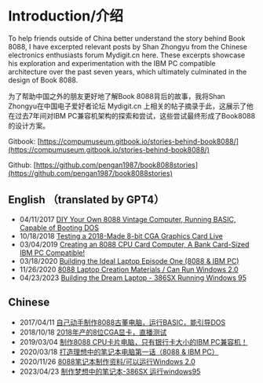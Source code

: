 # Introduction/介绍

To help friends outside of China better understand the story behind Book 8088, I have excerpted relevant posts by Shan Zhongyu from the Chinese electronics enthusiasts forum Mydigit.cn here. These excerpts showcase his exploration and experimentation with the IBM PC compatible architecture over the past seven years, which ultimately culminated in the design of Book 8088.

为了帮助中国之外的朋友更好地了解Book 8088背后的故事，我将Shan Zhongyu在中国电子爱好者论坛 Mydigit.cn 上相关的帖子摘录于此，这展示了他在过去7年间对IBM PC兼容机架构的探索和尝试，这些尝试最终形成了Book8088的设计方案。

Gitbook: [https://compumuseum.gitbook.io/stories-behind-book8088/](https://compumuseum.gitbook.io/stories-behind-book8088/)

Github: [https://github.com/pengan1987/book8088stories](https://github.com/pengan1987/book8088stories)

## English （translated by GPT4）
* 04/11/2017 [DIY Your Own 8088 Vintage Computer, Running BASIC, Capable of Booting DOS](20170411_basic_dos_en.md)
* 10/18/2018 [Testing a 2018-Made 8-bit CGA Graphics Card Live](20181018_isa_cga_en.md)
* 03/04/2019 [Creating an 8088 CPU Card Computer, A Bank Card-Sized IBM PC Compatible!](20190304_8088_card_pc_en.md)
* 03/18/2020 [Building the Ideal Laptop Episode One (8088 & IBM PC)](20200318_ideal_8088_laptop_en.md)
* 11/26/2020 [8088 Laptop Creation Materials / Can Run Windows 2.0](20201126_8088_windows_20_en.md)
* 04/23/2023 [Building the Dream Laptop - 386SX Running Windows 95](20230423_386sx_win95_en.md)

## Chinese
* 2017/04/11 [自己动手制作8088古董电脑，运行BASIC，能引导DOS](20170411_basic_dos_cn.md)
* 2018/10/18 [2018年产的8位CGA显卡，直播测试](20181018_isa_cga_cn.md)
* 2019/03/04 [制作8088 CPU卡片电脑，只有银行卡大小的IBM PC兼容机！](20190304_8088_card_pc_cn.md)
* 2020/03/18 [打造理想中的笔记本电脑第一话（8088 & IBM PC）](20200318_ideal_8088_laptop_cn.md)
* 2020/11/26 [8088笔记本制作资料/可以运行Windows 2.0](20201126_8088_windows_20_cn.md)
* 2023/04/23 [制作梦想中的笔记本-386SX 运行windows95](20230423_386sx_win95_cn.md)